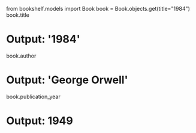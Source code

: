 from bookshelf.models import Book
book = Book.objects.get(title="1984")
book.title
# Output: '1984'
book.author
# Output: 'George Orwell'
book.publication_year
# Output: 1949